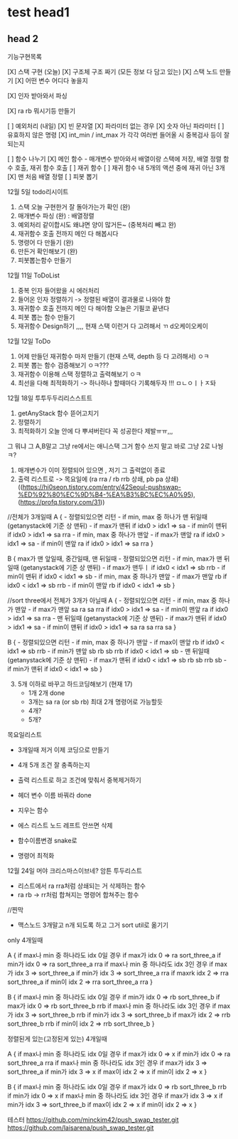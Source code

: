 # test head1
## head 2

기능구현목록

[X] 스택 구현 (오늘)
    [X] 구조체 구조 짜기 (모든 정보 다 담고 있는)
    [X] 스택 노드 만들기
    [X] 어떤 변수 어디다 놓을지

[X] 인자 받아와서 파싱

[X] ra rb 뭐시기등 만들기

[ ] 예외처리 (내일)
    [X] 빈 문자열
    [X] 파라미터 없는 경우
    [X] 숫자 아닌 파라미터
    [ ] 유효하지 않은 명령
    [X] int_min / int_max 가 각각 여러번 들어올 시 중복검사 등이 잘 되는지

[ ] 함수 나누기
    [X] 메인 함수 - 매개변수 받아와서 배열이랑 스택에 저장, 배열 정렬 함수 호출, 재귀 함수 호출
    [ ] 재귀 함수
    [ ] 재귀 함수 내 5개의 액션 중에 재귀 아닌 3개
    [X] 맨 처음 배열 정렬
    [ ] 피봇 뽑기


12월 5일 todo리시이트
1. 스택 오늘 구현한거 잘 돌아가는가 확인 (완)
2. 매개변수 파싱 (완) : 배열정렬
3. 예외처리 같이합시도 왜냐면 양이 많거든~ (중복처리 빼고 완)
4. 재귀함수 호출 전까지 메인 다 해봅시다
5. 명령어 다 만들기 (완)
6. 만든거 확인해보기 (완)
7. 피봇뽑는함수 만들기

12월 11일 ToDoList
1. 중복 인자 들어왔을 시 에러처리
2. 들어온 인자 정렬하기 -> 정렬된 배열이 결과물로 나와야 함
3. 재귀함수 호출 전까지 메인 다 해야함 오늘은 기필코 끝낸다
4. 피봇 뽑는 함수 만들기
5. 재귀함수 Design하기 ,,,, 현재 스택 이런거 다 고려해서 ㄲ d오케이오케이

12월 12일 ToDo
1. 어제 만들던 재귀함수 마저 만들기 (현재 스택, depth 등 다 고려해서) ㅇㅋ
2. 피봇 뽑는 함수 검증해보기 ㅇㅋ???
3. 재귀함수 이용해 스택 정렬하고 출력해보기 ㅇㅋ
4. 최선을 다해 최적화하기 -> 하나하나 할때마다 기록해두자 !!! ㅁㄴㅇㅣㅏㅈ돠

12월  18일  투투두두리리스스트트
1. getAnyStack 함수 뜯어고치기
2. 정렬하기
3. 최적화하기
오늘 안에 다 뿌셔버린다 꼭 성공한다 제발ㅠㅠ,,,


그 뭐냐 그 A,B말고 그냥 re에서는 애니스택 그거 함수 쓰지 말고 바로 그냥 2로 나눵ㅋ?

1. 매개변수가 이미 정렬되어 있으면 , 저기 그 출력없이 종료
2. 출력 리스트로 -> 목요일에 (ra rra / rb rrb 상쇄, pb pa 상쇄)
((https://hi0seon.tistory.com/entry/42Seoul-pushswap-%ED%92%80%EC%9D%B4-%EA%B3%BC%EC%A0%95), 
(https://profq.tistory.com/31))

//전체가 3개일때
A
{
    - 정렬되있으면 리턴
    - if min, max 중 하나가 맨 뒤일때 (getanystack에 기준 상 맨뒤)
        - if max가 맨뒤
            if idx0 > idx1 => sa
        - if min이 맨뒤
            if idx0 > idx1 => sa
            rra
    - if min, max 중 하나가 맨앞
        - if max가 맨앞
            ra
            if idx0 > idx1 => sa
        - if min이 맨앞
            ra
            if idx0 > idx1 => sa
            rra
}

B
{
    max가 맨 앞일때, 중간일때, 맨 뒤일때
    - 정렬되있으면 리턴
    - if min, max가 맨 뒤일때 (getanystack에 기준 상 맨뒤)
        - if max가 맨두ㅣ
            if idx0 < idx1 => sb
            rrb
        - if min이 맨뒤
            if idx0 < idx1 => sb
    - if min, max 중 하나가 맨앞
        - if max가 맨앞
            rb
            if idx0 < idx1 => sb
            rrb
        - if min이 맨앞
            rb
            if idx0 < idx1 => sb
}

//sort three에서 전체가 3개가 아닐때
A
{
    - 정렬되있으면 리턴
    - if min, max 중 하나가 맨앞
        - if max가 맨앞
            sa ra sa rra
            if idx0 > idx1 => sa
        - if min이 맨앞
            ra
            if idx0 > idx1 => sa
            rra
    - 맨 뒤일때 (getanystack에 기준 상 맨뒤)
        - if max가 맨뒤
            if idx0 > idx1 => sa
        - if min이 맨뒤
            if idx0 > idx1 => sa
            ra sa rra sa
}

B
{
    - 정렬되있으면 리턴
    - if min, max 중 하나가 맨앞
        - if max이 맨앞
            rb
            if idx0 < idx1 => sb
            rrb
        - if min가 맨앞
            sb rb sb rrb
            if idx0 < idx1 => sb
    - 맨 뒤일때 (getanystack에 기준 상 맨뒤)
        - if max가 맨뒤
            if idx0 < idx1 => sb
            rb sb rrb sb
        - if min가 맨뒤
            if idx0 < idx1 => sb
}


3. 5개 이하로 바꾸고 하드코딩해보기 (현재 17)
    - 1개 2개 done
    - 3개는 sa ra (or sb rb) 최대 2개 명령어로 가능할듯
    - 4개?
    - 5개?

목요일리스트
- 3개일때 저거 이제 코딩으로 만들기
- 4개 5개 조건 잘 충족하는지
- 출력 리스트로 하고 조건에 맞춰서 중복제거하기




- 헤더 변수 이름 바꿔라 done
- 지우는 함수
- 에스 리스트 노드 레프트 안쓰면 삭제
- 함수이름변경 snake로
- 명령어 최적화

12월 24일 머야 크리스마스이브네? 암튼 투두리스트
- 리스트에서 ra rra처럼 상쇄되는 거 삭제하는 함수
- ra rb -> rr처럼 합쳐지는 명령어 합쳐주는 함수




//찐막
- 맥스노드 3개말고 n개 되도록 하고 그거 sort util로 옮기기


only 4개일때

A
{
	if max나 min 중 하나라도 idx 0일 경우 
		if max가 idx 0 => ra sort_three_a
		if min가 idx 0 => ra sort_three_a rra 
	if max나 min 중 하나라도 idx 3인 경우
		if max가 idx 3 => sort_three_a 
		if min가 idx 3 => sort_three_a rra
	if maxrk idx 2 => rra sort_three_a
	if min이 idx 2 => rra sort_three_a rra
}

B
{
	if max나 min 중 하나라도 idx 0일 경우 
		if min가 idx 0 => rb sort_three_b
		if max가 idx 0 => rb sort_three_b rrb 
	if max나 min 중 하나라도 idx 3인 경우
		if max가 idx 3 => sort_three_b rrb 
		if min가 idx 3 => sort_three_b
	if max가 idx 2 => rrb sort_three_b rrb
	if min이 idx 2 => rrb sort_three_b
}



정렬된게 있는(고정된게 있는) 4개일때

A
{
	if max나 min 중 하나라도 idx 0일 경우
		if max가 idx 0 => x
		if min가 idx 0 => ra sort_three_a rra
	if max나 min 중 하나라도 idx 3인 경우
		if max가 idx 3 => sort_three_a 
		if min가 idx 3 => x
	if max이 idx 2 => x
	if min이 idx 2 => x
}

B
{
    if max나 min 중 하나라도 idx 0일 경우 
		if max가 idx 0 => rb sort_three_b rrb
		if min가 idx 0 => x
	if max나 min 중 하나라도 idx 3인 경우
		if max가 idx 3 => x
		if min가 idx 3 => sort_three_b 
	if max이 idx 2 => x
	if min이 idx 2 => x
}


테스터
https://github.com/minckim42/push_swap_tester.git
https://github.com/laisarena/push_swap_tester.git